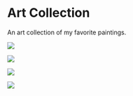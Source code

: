 # Art Collection
An art collection of my favorite paintings.

![](https://upload.wikimedia.org/wikipedia/commons/c/ce/Theodor_Kittelsen_-_Far%2C_far_away_Soria_Moria_Palace_shimmered_like_Gold_-_Google_Art_Project.jpg)

![](https://upload.wikimedia.org/wikipedia/commons/9/90/Nikolaj_Alexandrowitsch_Jaroschenko_001.jpg)

![](https://upload.wikimedia.org/wikipedia/commons/a/ac/Caspar_David_Friedrich_-_Landscape_with_the_Rosenberg_in_the_Bohemian_Mountains_-_Google_Art_Project.jpg)

![](https://upload.wikimedia.org/wikipedia/commons/8/8f/Watts_%E2%80%93_After_the_Deluge.jpg)
